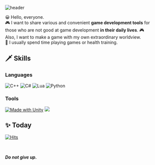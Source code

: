 ![header](https://capsule-render.vercel.app/api?text=Hello%20There%20!&fontSize=50&rotate=0&color=38303f&fontColor=ffffff&type=Waving&animation=scaleIn)

😀 Hello, everyone.  
🎮 I want to share various and convenient **game development tools** for those who are not good at game development **in their daily lives**. 🎮  
Also, I want to make a game with my own extraordinary worldview.  
🥋 I usually spend time playing games or health training.   

## 🗡️ Skills
### Languages
![C++](https://img.shields.io/badge/c++-%2300599C.svg?style=for-the-badge&logo=c%2B%2B&logoColor=white) ![C#](https://img.shields.io/badge/c%23-%23239120.svg?style=for-the-badge&logo=c-sharp&logoColor=white) ![Lua](https://img.shields.io/badge/lua-%232C2D72.svg?style=for-the-badge&logo=lua&logoColor=white) ![Python](https://img.shields.io/badge/python-3670A0?style=for-the-badge&logo=python&logoColor=ffdd54)
### Tools
[![Made with Unity](https://img.shields.io/badge/Unity-57b9d3.svg?style=for-the-badge&logo=unity)](https://unity3d.com) <img src="https://img.shields.io/badge/DirectX12-38303f?style=flat-square&color=white&logo=MICROSOFT&logoColor=02afb7"/> 

## ✨ Today
[![Hits](https://hits.seeyoufarm.com/api/count/incr/badge.svg?url=https%3A%2F%2Fgithub.com%2FMawi1e&count_bg=%23DD3939&title_bg=%23555555&icon=spreaker.svg&icon_color=%23FFFFFF&title=visitors&edge_flat=false)](https://hits.seeyoufarm.com)

<br></br>
***Do not give up.***
